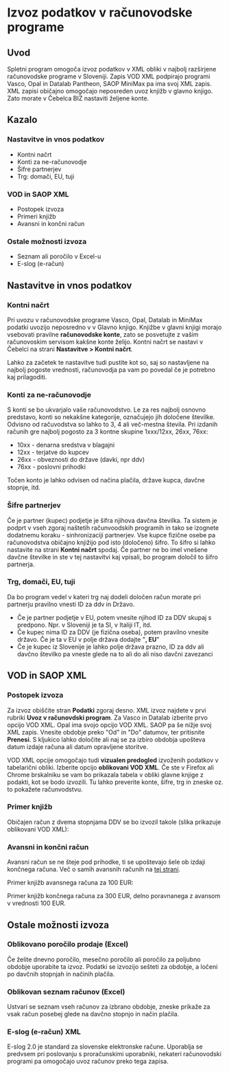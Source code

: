 # Izvoz podatkov v računovodske programe

## Uvod

Spletni program omogoča izvoz podatkov v XML obliki v najbolj razširjene računovodske programe v Sloveniji. Zapis VOD XML podpirajo programi Vasco, Opal 
in Datalab Pantheon, SAOP MiniMax pa ima svoj XML zapis. XML zapisi običajno omogočajo neposreden uvoz knjižb v glavno knjigo. Zato morate v Čebelca BIZ
nastaviti željene konte.

## Kazalo

### Nastavitve in vnos podatkov

* Kontni načrt
* Konti za ne-računovodje
* Šifre partnerjev
* Trg: domači, EU, tuji

### VOD in SAOP XML

* Postopek izvoza
* Primeri knjižb
* Avansni in končni račun

### Ostale možnosti izvoza

* Seznam ali poročilo v Excel-u
* E-slog (e-račun)

## Nastavitve in vnos podatkov

### Kontni načrt

Pri uvozu v računovodske programe Vasco, Opal, Datalab in MiniMax podatki uvozijo neposredno v v Glavno knjigo. Knjižbe v glavni knjigi morajo vsebovati 
pravilne **računovodske konte**, zato se posvetujte z vašim računovoskim servisom kakšne konte želijo. Kontni načrt se nastavi v Čebelci na strani 
**Nastavitve > Kontni načrt**.

Lahko za začetek te nastavitve tudi pustite kot so, saj so nastavljene na najbolj pogoste vrednosti, računovodja pa vam po povedal če je potrebno kaj prilagoditi.

### Konti za ne-računovodje

S konti se bo ukvarjalo vaše računovodstvo. Le za res najbolj osnovno predstavo, konti so nekakšne kategorije, označujejo jih določene številke.
Odvisno od račuvodstva so lahko to 3, 4 ali več-mestna števila. Pri izdanih računih gre najbolj pogosto za 3 kontne skupine 1xxx/12xx, 26xx, 76xx:

* 10xx - denarna sredstva v blagajni 
* 12xx - terjatve do kupcev 
* 26xx - obveznosti do države (davki, npr ddv)
* 76xx - poslovni prihodki

Točen konto je lahko odvisen od načina plačila, države kupca, davčne stopnje, itd.

### Šifre partnerjev

Če je partner (kupec) podjetje je šifra njihova davčna številka. Ta sistem je podprt v vseh zgoraj naštetih računvoodskih programih in tako se izognete 
dodatnemu koraku - sinhronizaciji partnerjev. Vse kupce fizične osebe pa računovodstva običajno knjižijo pod isto (določeno) šifro. To šifro si lahko nastavite
na strani **Kontni načrt** spodaj. Če partner ne bo imel vnešene davčne številke in ste v tej nastavitvi kaj vpisali, bo program določil to šifro partnerja.

### Trg, domači, EU, tuji

Da bo program vedel v kateri trg naj dodeli določen račun morate pri partnerju pravilno vnesti ID za ddv in Državo. 
* Če je partner podjetje v EU, potem vnesite njihod ID za DDV skupaj s predpono. Npr. v Sloveniji je ta SI, v Italiji IT, itd. 
* Če kupec nima ID za DDV (je fizična oseba), potem pravilno vnesite državo. Če je ta v EU v polje država dodajte "**, EU**"
* Če je kupec iz Slovenije je lahko polje država prazno, ID za ddv ali davčno številko pa vneste glede na to ali do ali niso davčni zavezanci

## VOD in SAOP XML

### Postopek izvoza

Za izvoz obiščite stran **Podatki** zgoraj desno. XML izvoz najdete v prvi rubriki **Uvoz v računovdski program**. Za Vasco in Datalab izberite prvo opcijo VOD XML. Opal ima svojo opcijo VOD XML. SAOP pa še nižje svoj XML zapis. Vnesite obdobje preko "Od" in "Do" datumov, ter pritisnite **Prenesi**. S kljukico lahko določite ali naj se za izbiro obdobja upošteva datum izdaje računa ali datum opravljene storitve. 

VOD XML opcije omogočajo tudi **vizualen predogled** izvoženih podatkov v tabelarični obliki. Izberite opcijo **oblikovani VOD XML**. Če ste v Firefox ali Chrome 
brskalniku se vam bo prikazala tabela v obliki glavne knjige z podakti, kot se bodo izvozili. Tu lahko preverite konte, šifre, trg in zneske oz. to pokažete računvodstvu.

### Primer knjižb

Običajen račun z dvema stopnjama DDV se bo izvozil takole (slika prikazuje oblikovani VOD XML):

### Avansni in končni račun

Avansni račun se ne šteje pod prihodke, ti se upoštevajo šele ob izdaji končnega računa. Več o samih avansnih računih na [tej strani](racuni/avansni_racuni.md).

Primer knjižb avansnega računa za 100 EUR:

Primer knjižb končnega računa za 300 EUR, delno poravnanega z avansom v vrednosti 100 EUR.

## Ostale možnosti izvoza

### Oblikovano poročilo prodaje (Excel)

Če želite dnevno poročilo, mesečno poročilo ali poročilo za poljubno obdobje uporabite ta izvoz. Podatki se izvozijo sešteti za obdobje, a ločeni po davčnih stopnjah in načinih plačila. 

### Oblikovan seznam računov (Excel)

Ustvari se seznam vseh računov za izbrano obdobje, zneske prikaže za vsak račun posebej glede na davčno stopnjo in način plačila.

### E-slog (e-račun) XML

E-slog 2.0 je standard za slovenske elektronske račune. Uporablja se predvsem pri poslovanju s proračunskimi uporabniki, nekateri računovodski programi pa omogočajo uvoz računov preko tega zapisa.
